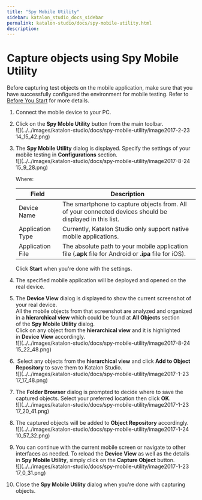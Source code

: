 ```yaml
---
title: "Spy Mobile Utility" 
sidebar: katalon_studio_docs_sidebar
permalink: katalon-studio/docs/spy-mobile-utility.html 
description: 
---
```

Capture objects using Spy Mobile Utility
========================================

Before capturing test objects on the mobile application, make sure that you have successfully configured the environment for mobile testing. Refer to [Before You Start](/display/KD/Before+You+Start) for more details.

1.  Connect the mobile device to your PC.  
      
    
2.  Click on the **Spy Moble Utility** button from the main toolbar.  
    ![](../../images/katalon-studio/docs/spy-mobile-utility/image2017-2-23 14_15_42.png)  
      
    
3.  The **Spy Mobile Utility** dialog is displayed. Specify the settings of your mobile testing in **Configurations** section.   
    ![](../../images/katalon-studio/docs/spy-mobile-utility/image2017-8-24 15_9_28.png)
    
    Where:
    
    <table><thead><tr><th>Field</th><th>Description</th></tr></thead><tbody><tr><td>Device Name</td><td>The smartphone to capture objects from. All of your connected devices should be displayed in this list.</td></tr><tr><td>Application Type</td><td>Currently, Katalon Studio only support native mobile applications.</td></tr><tr><td>Application File</td><td>The absolute path to your mobile application file (<strong>.apk</strong> file for Android or <strong>.ipa</strong> file for iOS).</td></tr></tbody></table>
    
    Click **Start** when you're done with the settings.
    
4.  The specified mobile application will be deployed and opened on the real device.   
      
    
5.  The **Device View** dialog is displayed to show the current screenshot of your real device.   
    All the mobile objects from that screenshot are analyzed and organized in a **hierarchical view** which could be found at **All Objects** section of the **Spy Mobile Utility** dialog.  
    Click on any object from the **hierarchical view** and it is highlighted in **Device View** accordingly.  
    ![](../../images/katalon-studio/docs/spy-mobile-utility/image2017-8-24 15_22_48.png)  
      
    
6.   Select any objects from the **hierarchical view** and click **Add to Object Repository** to save them to Katalon Studio.  
    ![](../../images/katalon-studio/docs/spy-mobile-utility/image2017-1-23 17_17_48.png)  
      
    
7.  The **Folder Browser** dialog is prompted to decide where to save the captured objects. Select your preferred location then click **OK**.  
    ![](../../images/katalon-studio/docs/spy-mobile-utility/image2017-1-23 17_20_41.png)  
      
    
8.  The captured objects will be added to **Object Repository** accordingly.  
    ![](../../images/katalon-studio/docs/spy-mobile-utility/image2017-1-24 10_57_32.png)  
      
    
9.  You can continue with the current mobile screen or navigate to other interfaces as needed. To reload the **Device View** as well as the details in **Spy Mobile Utility**, simply click on the **Capture Object** button.  
    ![](../../images/katalon-studio/docs/spy-mobile-utility/image2017-1-23 17_0_31.png)  
      
    
10.  Close the **Spy Mobile Utility** dialog when you're done with capturing objects.